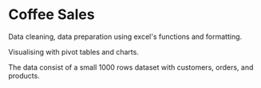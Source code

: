 # Coffee Sales

Data cleaning, data preparation using excel's functions and formatting.

Visualising with pivot tables and charts.

The data consist of a small 1000 rows dataset with customers, orders, and products.
